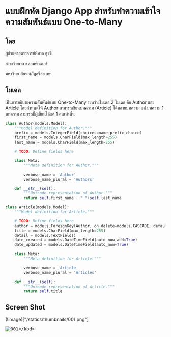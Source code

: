 # แบบฝึกหัด Django App สำหรับทำความเข้าใจความสัมพันธ์แบบ One-to-Many

## โดย

ผู้ช่วยศาสตราจารย์พิศาล สุขขี

สาขาวิทยาการคอมพิวเตอร์

มหาวิทยาลัยราชภัฏศรีสะเกษ

## โมเดล

เป็นการอธิบายความสัมพันธ์แบบ One-to-Many ระหว่างโมเดล 2 โมเดล คือ Author และ Article
โดยกำหนดให้ Author สามารถเขียนบทความ (Article) ได้หลายบทความ แต่
บทความ 1 บทความ สามารถมีผู้เขียนได้แค่ 1 คนเท่านั้น

```python
class Author(models.Model):
    """Model definition for Author."""
    prefix = models.IntegerField(choices=name_prefix_choice)
    first_name = models.CharField(max_length=255)
    last_name = models.CharField(max_length=255)

    # TODO: Define fields here

    class Meta:
        """Meta definition for Author."""

        verbose_name = 'Author'
        verbose_name_plural = 'Authors'

    def __str__(self):
        """Unicode representation of Author."""
        return self.first_name + " "+self.last_name
```

```python
class Article(models.Model):
    """Model definition for Article."""

    # TODO: Define fields here
    author = models.ForeignKey(Author, on_delete=models.CASCADE, default=1)
    title = models.CharField(max_length=255)
    detail = models.TextField()
    date_created = models.DateTimeField(auto_now_add=True)
    date_updated = models.DateTimeField(auto_now=True)

    class Meta:
        """Meta definition for Article."""

        verbose_name = 'Article'
        verbose_name_plural = 'Articles'

    def __str__(self):
        """Unicode representation of Article."""
        return self.title
```

## Screen Shot

(!image)["/statics/thumbnails/001.png"]

<kbd>![001]("https://github.com/numvarn/press/blob/main/statics/thumbnails/001.png?raw=true")</kbd>
